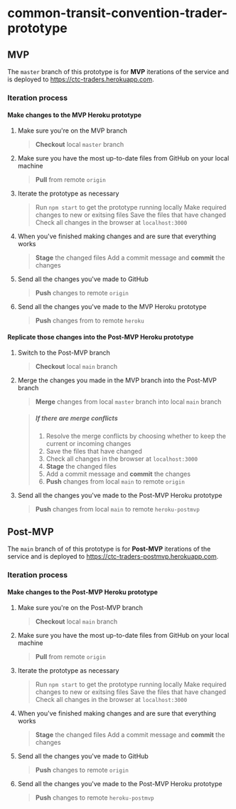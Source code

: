 
# common-transit-convention-trader-prototype

## MVP
The `master` branch of this prototype is for **MVP** iterations of the service and is deployed to https://ctc-traders.herokuapp.com.

### Iteration process

#### Make changes to the MVP Heroku prototype
1.  Make sure you're on the MVP branch
    > **Checkout** local `master` branch

2.  Make sure you have the most up-to-date files from GitHub on your local machine
    > **Pull** from remote `origin`

3.  Iterate the prototype as necessary
    > Run `npm start` to get the prototype running locally
    > Make required changes to new or exitsing files
    > Save the files that have changed
    > Check all changes in the browser at `localhost:3000`

4.  When you've finished making changes and are sure that everything works
    > **Stage** the changed files
    > Add a commit message and **commit** the changes

5.  Send all the changes you've made to GitHub
    > **Push** changes to remote `origin`

6.  Send all the changes you've made to the MVP Heroku prototype
    > **Push** changes from to remote `heroku`

#### Replicate those changes into the Post-MVP Heroku prototype
1.  Switch to the Post-MVP branch
    > **Checkout** local `main` branch

2.  Merge the changes you made in the MVP branch into the Post-MVP branch
    > **Merge** changes from local `master` branch into local `main` branch

    > ##### If there are merge conflicts
    > 1.    Resolve the merge conflicts by choosing whether to keep the current or incoming changes
    > 2.    Save the files that have changed
    > 3.    Check all changes in the browser at `localhost:3000`
    > 4.    **Stage** the changed files
    > 5.    Add a commit message and **commit** the changes
    > 6.    **Push** changes from local `main` to remote `origin`

3.  Send all the changes you've made to the Post-MVP Heroku prototype
    > **Push** changes from local `main` to remote `heroku-postmvp`

## Post-MVP
The `main` branch of of this prototype is for **Post-MVP** iterations of the service and is deployed to https://ctc-traders-postmvp.herokuapp.com.

### Iteration process

#### Make changes to the Post-MVP Heroku prototype
1.  Make sure you're on the Post-MVP branch
    > **Checkout** local `main` branch

2.  Make sure you have the most up-to-date files from GitHub on your local machine
    > **Pull** from remote `origin`

3.  Iterate the prototype as necessary
    > Run `npm start` to get the prototype running locally
    > Make required changes to new or exitsing files
    > Save the files that have changed
    > Check all changes in the browser at `localhost:3000`

4.  When you've finished making changes and are sure that everything works
    > **Stage** the changed files
    > Add a commit message and **commit** the changes


5.  Send all the changes you've made to GitHub
    > **Push** changes to remote `origin`

6.  Send all the changes you've made to the Post-MVP Heroku prototype
    > **Push** changes to remote `heroku-postmvp`

